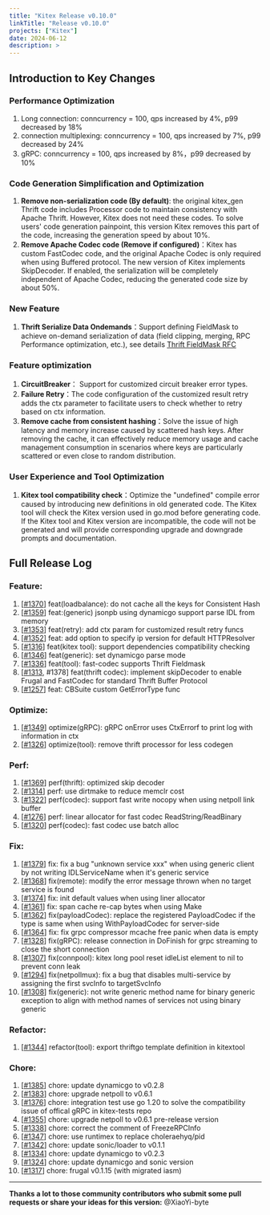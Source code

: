 ```yaml
---
title: "Kitex Release v0.10.0"
linkTitle: "Release v0.10.0"
projects: ["Kitex"]
date: 2024-06-12
description: >
---
```


## **Introduction to Key Changes**

### Performance Optimization
1. Long connection: conncurrency = 100, qps increased by 4%, p99 decreased by  18%
2. connection multiplexing: conncurrency = 100, qps increased by 7%, p99 decreased by 24%
3. gRPC: conncurrency = 100, qps increased by 8%，p99 decreased by 10%
   
### Code Generation Simplification and Optimization
1. **Remove non-serialization code (By default)**: the original kitex_gen Thrift code includes Processor code to maintain consistency with Apache Thrift. However, Kitex does not need these codes. To solve users' code generation painpoint, this version Kitex removes this part of the code, increasing the generation speed by about 10%.
2. **Remove Apache Codec code (Remove if configured)**：Kitex has custom FastCodec code, and the original Apache Codec is only required when using Buffered protocol. The new version of Kitex implements SkipDecoder. If enabled, the serialization will be completely independent of Apache Codec, reducing the generated code size by about 50%.

### New Feature
1. **Thrift Serialize Data Ondemands**：Support defining FieldMask to achieve on-demand serialization of data (field clipping, merging, RPC Performance optimization, etc.), see details [Thrift FieldMask RFC](https://github.com/cloudwego/thriftgo/tree/main/fieldmask)

### Feature optimization
1. **CircuitBreaker**： Support for customized circuit breaker error types.
2. **Failure Retry**：The code configuration of the customized result retry adds the ctx parameter to facilitate users to check whether to retry based on ctx information.
3. **Remove cache from consistent hashing**：Solve the issue of high latency and memory increase caused by scattered hash keys. After removing the cache, it can effectively reduce memory usage and cache management consumption in scenarios where keys are particularly scattered or even close to random distribution.

### User Experience and Tool Optimization
1. **Kitex tool compatibility check**：Optimize the "undefined" compile error caused by introducing new definitions in old generated code. The Kitex tool will check the Kitex version used in go.mod before generating code. If the Kitex tool and Kitex version are incompatible, the code will not be generated and will provide corresponding upgrade and downgrade prompts and documentation.


## **Full Release Log**

### Feature:
1. [[#1370](https://github.com/cloudwego/kitex/pull/1370)] feat(loadbalance): do not cache all the keys for Consistent Hash
2. [[#1359](https://github.com/cloudwego/kitex/pull/1359)] feat:(generic) jsonpb using dynamicgo support parse IDL from memory
3. [[#1353](https://github.com/cloudwego/kitex/pull/1353)] feat(retry): add ctx param for customized result retry funcs
4. [[#1352](https://github.com/cloudwego/kitex/pull/1352)] feat: add option to specify ip version for default HTTPResolver
5. [[#1316](https://github.com/cloudwego/kitex/pull/1316)] feat(kitex tool): support dependencies compatibility checking
6. [[#1346](https://github.com/cloudwego/kitex/pull/1346)] feat(generic): set dynamicgo parse mode
8. [[#1336](https://github.com/cloudwego/kitex/pull/1336)] feat(tool): fast-codec supports Thrift Fieldmask
9. [[#1313](https://github.com/cloudwego/kitex/pull/1313), #1378] feat(thrift codec): implement skipDecoder to enable Frugal and FastCodec for standard Thrift Buffer Protocol
10. [[#1257](https://github.com/cloudwego/kitex/pull/1257)] feat: CBSuite custom GetErrorType func

### Optimize:
1. [[#1349](https://github.com/cloudwego/kitex/pull/1349)] optimize(gRPC): gRPC onError uses CtxErrorf to print log with information in ctx
2. [[#1326](https://github.com/cloudwego/kitex/pull/1326)] optimize(tool): remove thrift processor for less codegen

### Perf:
1. [[#1369](https://github.com/cloudwego/kitex/pull/1369)] perf(thrift): optimized skip decoder
2. [[#1314](https://github.com/cloudwego/kitex/pull/1314)] perf: use dirtmake to reduce memclr cost
3. [[#1322](https://github.com/cloudwego/kitex/pull/1322)] perf(codec): support fast write nocopy when using netpoll link buffer
4. [[#1276](https://github.com/cloudwego/kitex/pull/1276)] perf: linear allocator for fast codec ReadString/ReadBinary
5. [[#1320](https://github.com/cloudwego/kitex/pull/1320)] perf(codec): fast codec use batch alloc

### Fix:
1. [[#1379](https://github.com/cloudwego/kitex/pull/1379)] fix: fix a bug "unknown service xxx" when using generic client by not writing IDLServiceName when it's generic service
2. [[#1368](https://github.com/cloudwego/kitex/pull/1368)] fix(remote): modify the error message thrown when no target service is found
3. [[#1374](https://github.com/cloudwego/kitex/pull/1374)] fix: init default values when using liner allocator
4. [[#1361](https://github.com/cloudwego/kitex/pull/1361)] fix: span cache re-cap bytes when using Make
5. [[#1362](https://github.com/cloudwego/kitex/pull/1362)] fix(payloadCodec): replace the registered PayloadCodec if the type is same when using WithPayloadCodec for server-side
6. [[#1364](https://github.com/cloudwego/kitex/pull/1364)] fix: fix grpc compressor mcache free panic when data is empty
7. [[#1328](https://github.com/cloudwego/kitex/pull/1328)] fix(gRPC): release connection in DoFinish for grpc streaming to close the short connection
8. [[#1307](https://github.com/cloudwego/kitex/pull/1307)] fix(connpool): kitex long pool reset idleList element to nil to prevent conn leak
9. [[#1294](https://github.com/cloudwego/kitex/pull/1294)] fix(netpollmux): fix a bug that disables multi-service by assigning the first svcInfo to targetSvcInfo
10. [[#1308](https://github.com/cloudwego/kitex/pull/1308)] fix(generic): not write generic method name for binary generic exception to align with method names of services not using binary generic

### Refactor:
 1. [[#1344](https://github.com/cloudwego/kitex/pull/1344)] refactor(tool): export thriftgo template definition in kitextool

### Chore:
1. [[#1385](https://github.com/cloudwego/kitex/pull/1385)] chore: update dynamicgo to v0.2.8
2. [[#1383](https://github.com/cloudwego/kitex/pull/1383)] chore: upgrade netpoll to v0.6.1
3. [[#1376](https://github.com/cloudwego/kitex/pull/1376)] chore: integration test use go 1.20 to solve the compatibility issue of offical gRPC in kitex-tests repo
4. [[#1355](https://github.com/cloudwego/kitex/pull/1355)] chore: upgrade netpoll to v0.6.1 pre-release version
5. [[#1338](https://github.com/cloudwego/kitex/pull/1338)] chore: correct the comment of FreezeRPCInfo
6. [[#1347](https://github.com/cloudwego/kitex/pull/1347)] chore: use runtimex to replace choleraehyq/pid
7. [[#1342](https://github.com/cloudwego/kitex/pull/1342)] chore: update sonic/loader to v0.1.1
8. [[#1334](https://github.com/cloudwego/kitex/pull/1334)] chore: update dynamicgo to v0.2.3
9. [[#1324](https://github.com/cloudwego/kitex/pull/1324)] chore: update dynamicgo and sonic version
10. [[#1317](https://github.com/cloudwego/kitex/pull/1317)] chore: frugal v0.1.15 (with migrated iasm)

------
**Thanks a lot to those community contributors who submit some pull requests or share your ideas for this version:** 
@XiaoYi-byte
